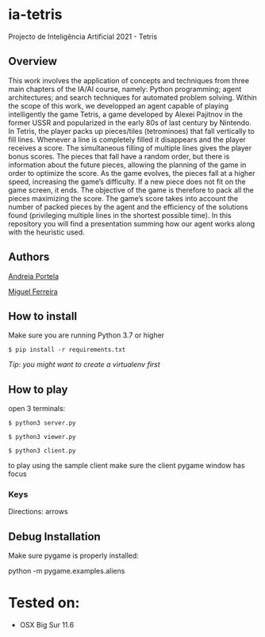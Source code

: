 # ia-tetris
Projecto de Inteligência Artificial 2021 - Tetris

## Overview
This work involves the application of concepts and techniques from three main chapters of the IA/AI course, namely: Python programming; agent architectures; and search techniques for automated problem solving.
Within the scope of this work, we developped an agent capable of playing intelligently the game Tetris, a game developed by Alexei Pajitnov in the former USSR and popularized in the early 80s of last century by Nintendo.
In Tetris, the player packs up pieces/tiles (tetrominoes) that fall vertically to fill lines. Whenever a line is completely filled it disappears and the player receives a score. The simultaneous filling of multiple lines gives the player bonus scores. The pieces that fall have a random order, but there is information about the future pieces, allowing the planning of the game in order to optimize the score. As the game evolves, the pieces fall at a higher speed, increasing the game’s difficulty. If a new piece does not fit on the game screen, it ends. The objective of the game is therefore to pack all the pieces maximizing the score.
The game’s score takes into account the number of packed pieces by the agent and the efficiency of the solutions found (privileging multiple lines in the shortest possible time).
In this repository you will find a presentation summing how our agent works along with the heuristic used.

## Authors
[Andreia Portela](https://github.com/AndreiaPp)

[Miguel Ferreira](https://github.com/MiguelF07)

## How to install

Make sure you are running Python 3.7 or higher

`$ pip install -r requirements.txt`

*Tip: you might want to create a virtualenv first*

## How to play

open 3 terminals:

`$ python3 server.py`

`$ python3 viewer.py`

`$ python3 client.py`

to play using the sample client make sure the client pygame window has focus

### Keys

Directions: arrows

## Debug Installation

Make sure pygame is properly installed:

python -m pygame.examples.aliens

# Tested on:
- OSX Big Sur 11.6

